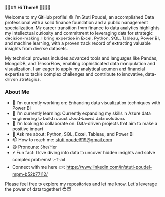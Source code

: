 🌸🌸## **Hi There!!** 👋🙂🌸🌸

Welcome to my GitHub profile! 😃 I’m Stuti Poudel, an accomplished Data professional with a solid finance foundation and a public management specialization. My career transition from finance to data analytics highlights my intellectual curiosity and commitment to leveraging data for strategic decision-making. I bring expertise in Excel, Python, SQL, Tableau, Power BI, and machine learning, with a proven track record of extracting valuable insights from diverse datasets.

My technical prowess includes advanced tools and languages like Pandas, MongoDB, and TensorFlow, enabling sophisticated data manipulation and visualization. I am eager to apply my analytical acumen and financial expertise to tackle complex challenges and contribute to innovative, data-driven strategies.

### About Me

- 🔭 I’m currently working on: Enhancing data visualization techniques with Power BI
- 🌱 I’m currently learning: Currently expanding my skills in Azure data engineering to build robust cloud-based data solutions.
- 👯 I’m looking to collaborate on: Data-driven projects that aim to make a positive impact
- 💬 Ask me about: Python, SQL, Excel, Tableau, and Power BI
- 📫 How to reach me: stuti.poudel919@gmail.com
- 😄 Pronouns: She/Her
- ⚡ Fun fact: I love diving into data to uncover hidden insights and solve complex problems! 📈📉📊
- Connect with me here 👉: https://www.linkedin.com/in/stuti-poudel-mpm-b52b77112/
  
Please feel free to explore my repositories and let me know. Let's leverage the power of data together! 😎😇



